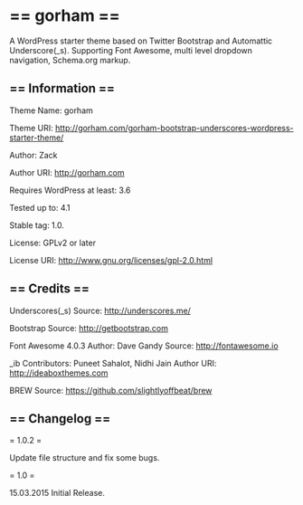 == gorham ==
=========

A WordPress starter theme based on Twitter Bootstrap and Automattic Underscore(_s). Supporting Font Awesome, multi level dropdown navigation, Schema.org markup.

== Information ==
-----------------

Theme Name: gorham

Theme URI: http://gorham.com/gorham-bootstrap-underscores-wordpress-starter-theme/

Author: Zack

Author URI: http://gorham.com

Requires WordPress at least: 3.6

Tested up to: 4.1

Stable tag: 1.0.

License: GPLv2 or later

License URI: http://www.gnu.org/licenses/gpl-2.0.html



== Credits ==
-------------

Underscores(_s)
Source: http://underscores.me/

Bootstrap
Source: http://getbootstrap.com

Font Awesome 4.0.3
Author: Dave Gandy
Source: http://fontawesome.io

_ib
Contributors: Puneet Sahalot, Nidhi Jain
Author URI: http://ideaboxthemes.com

BREW
Source: https://github.com/slightlyoffbeat/brew

== Changelog ==
---------------

= 1.0.2 =

Update file structure and fix some bugs.

= 1.0 =

15.03.2015
Initial Release.

